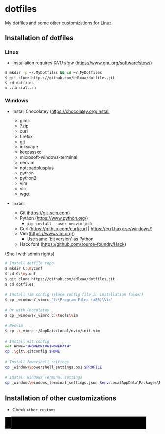 # dotfiles

My dotfiles and some other customizations for Linux.

## Installation of dotfiles

### Linux

* Installation requires *GNU stow* (https://www.gnu.org/software/stow/)

```sh
$ mkdir -p ~/.MyDotfiles && cd ~/.MyDotfiles
$ git clone https://github.com/edloaa/dotfiles.git
$ cd dotfiles
$ ./install.sh
```

### Windows

* Install Chocolatey (https://chocolatey.org/install)
    -  gimp
    - 7zip
    - curl
    - firefox
    - git
    - inkscape
    - keepassxc
    - microsoft-windows-terminal
    - neovim
    - notepadplusplus
    - python
    - python2
    - vim
    - vlc
    - wget

* Install
    * Git (https://git-scm.com)
    * Python (https://www.python.org/)
        * ``pip install --user neovim jedi``
    * Curl (https://github.com/curl/curl | https://curl.haxx.se/windows/)
    * Vim (https://www.vim.org/)
        * Use same 'bit version' as Python
    * Hack font (https://github.com/source-foundry/Hack)

(Shell with admin rights)

```sh
# Install dotfile repo
$ mkdir C:\myconf
$ cd C:\myconf
$ git clone https://github.com/edloaa/dotfiles.git
$ cd dotfiles

# Install Vim config (place config file in installation folder)
$ cp _windows/_vimrc "C:\Program Files (x86)\Vim"

# Or with Chocolatey
$ cp _windows/_vimrc C:\tools\vim

# Neovim
$ cp .\_vimrc ~/AppData/Local/nvim/init.vim

# Install Git config
set HOME="$HOMEDRIVE$HOMEPATH"
cp .\git\.gitconfig $HOME

# Install Powershell settings
cp _windows\powershell_settings.ps1 $PROFILE

# Install Windows Terminal settings
cp _windows\windows_terminal_settings.json $env:LocalAppData\Packages\Microsoft.WindowsTerminal_8wekyb3d8bbwe/LocalState
```

## Installation of other customizations

- Check `other_customs`

![Wake up](./other_customs/fun_tools/wakeupneo/wakeupneo.gif)

